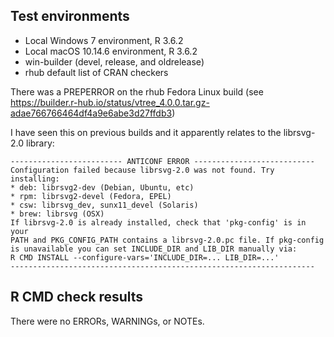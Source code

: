 ## Test environments
* Local Windows 7 environment, R 3.6.2
* Local macOS 10.14.6 environment, R 3.6.2
* win-builder (devel, release, and oldrelease)
* rhub default list of CRAN checkers

There was a PREPERROR on the rhub Fedora Linux build
(see https://builder.r-hub.io/status/vtree_4.0.0.tar.gz-adae766766464df4a9e6abe3d27ffdb3)

I have seen this on previous builds and it apparently relates to the librsvg-2.0 library:

```
------------------------- ANTICONF ERROR ---------------------------
Configuration failed because librsvg-2.0 was not found. Try installing:
* deb: librsvg2-dev (Debian, Ubuntu, etc)
* rpm: librsvg2-devel (Fedora, EPEL)
* csw: librsvg_dev, sunx11_devel (Solaris)
* brew: librsvg (OSX)
If librsvg-2.0 is already installed, check that 'pkg-config' is in your
PATH and PKG_CONFIG_PATH contains a librsvg-2.0.pc file. If pkg-config
is unavailable you can set INCLUDE_DIR and LIB_DIR manually via:
R CMD INSTALL --configure-vars='INCLUDE_DIR=... LIB_DIR=...'
--------------------------------------------------------------------
```

## R CMD check results
There were no ERRORs, WARNINGs, or NOTEs. 

